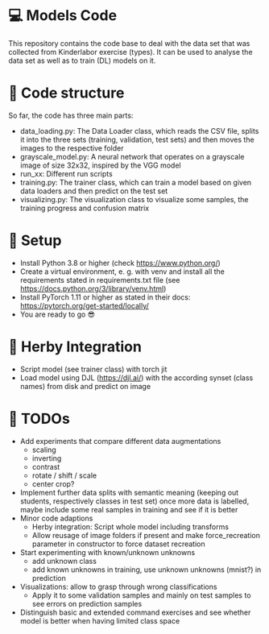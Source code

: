 # :computer: Models Code

This repository contains the code base to deal with the data set that was collected
from Kinderlabor exercise (types). It can be used to analyse the data set as well as to train (DL) models on it.

# :open_file_folder: Code structure
So far, the code has three main parts:
- data_loading.py: The Data Loader class, which reads the CSV file, splits it into 
the three sets (training, validation, test sets) and then moves the images to the respective folder
- grayscale_model.py: A neural network that operates on a grayscale image of size 32x32, inspired by the VGG model
- run_xx: Different run scripts
- training.py: The trainer class, which can train a model based on given data loaders and then predict on the test set
- visualizing.py: The visualization class to visualize some samples, the training progress and confusion matrix

# :floppy_disk: Setup
- Install Python 3.8 or higher (check https://www.python.org/)
- Create a virtual environment, e. g. with venv and install all the requirements stated in requirements.txt file (see https://docs.python.org/3/library/venv.html)
- Install PyTorch 1.11 or higher as stated in their docs: https://pytorch.org/get-started/locally/
- You are ready to go :sunglasses:

# :rocket: Herby Integration
- Script model (see trainer class) with torch jit
- Load model using DJL (https://djl.ai/) with the according synset (class names) from disk and predict on image

# :ledger: TODOs
- Add experiments that compare different data augmentations
  - scaling
  - inverting
  - contrast
  - rotate / shift / scale
  - center crop?
- Implement further data splits with semantic meaning (keeping out students, respectively classes in test set) 
once more data is labelled, maybe include some real samples in training and see if it is better
- Minor code adaptions 
  - Herby integration: Script whole model including transforms
  - Allow reusage of image folders if present and make force_recreation parameter in constructor to force dataset recreation
- Start experimenting with known/unknown unknowns
  - add unknown class
  - add known unknowns in training, use unknown unknowns (mnist?) in prediction
- Visualizations: allow to grasp through wrong classifications
  - Apply it to some validation samples and mainly on test samples to see errors on prediction samples
- Distinguish basic and extended command exercises and see whether model is better when having limited class space 